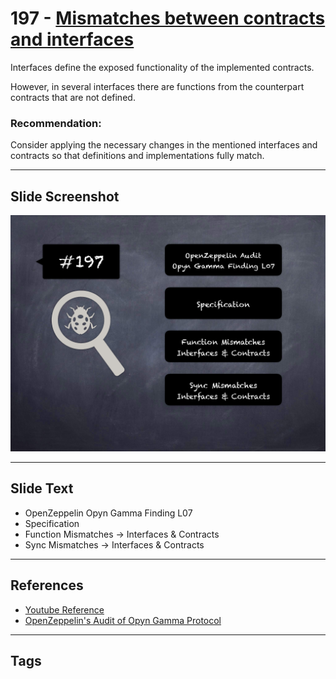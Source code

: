 
# 197 - [Mismatches between contracts and interfaces](./Mismatches%20between%20contracts%20and%20interfaces.md)

Interfaces define the exposed functionality of the implemented contracts. 

However, in several interfaces there are functions from the counterpart contracts that are not defined.

### Recommendation:
Consider applying the necessary changes in the mentioned interfaces and contracts so that definitions and implementations fully match.
___
## Slide Screenshot
![197.png](../../images/8.%20Audit%20Findings%20201/197.png)
___
## Slide Text
- OpenZeppelin Opyn Gamma Finding L07
- Specification
- Function Mismatches -> Interfaces & Contracts
- Sync Mismatches -> Interfaces & Contracts
___
## References
- [Youtube Reference](https://youtu.be/0J7KI4WGd0Q?t=905)
- [OpenZeppelin's Audit of Opyn Gamma Protocol](https://blog.openzeppelin.com/opyn-gamma-protocol-audit/)
___
## Tags
